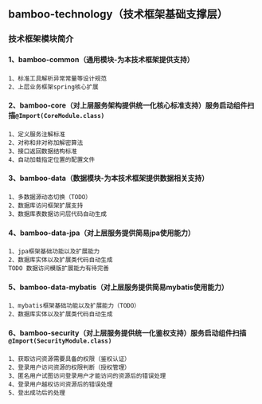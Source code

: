 ## bamboo-technology（技术框架基础支撑层）

### 技术框架模块简介
#### 1、bamboo-common（通用模块-为本技术框架提供支持）
    1、标准工具解析异常常量等设计规范
    2、上层业务框架spring核心扩展
#### 2、bamboo-core（对上层服务架构提供统一化核心标准支持）服务启动组件扫描`@Import(CoreModule.class)`
    1、定义服务注解标准
    2、对称和非对称加解密算法
    3、接口返回数据结构标准
    4、自动加载指定位置的配置文件
#### 3、bamboo-data（数据模块-为本技术框架提供数据相关支持）
    1、多数据源动态切换（TODO）
    2、数据库访问框架扩展支持
    3、数据库表数据访问层代码自动生成
#### 4、bamboo-data-jpa（对上层服务提供简易jpa使用能力）
    1、jpa框架基础功能以及扩展能力
    2、数据库实体以及扩展类代码自动生成
    TODO 数据访问模版扩展能力有待完善
#### 5、bamboo-data-mybatis（对上层服务提供简易mybatis使用能力）
    1、mybatis框架基础功能以及扩展能力（TODO）
    2、数据库实体以及扩展类代码自动生成
#### 6、bamboo-security（对上层服务提供统一化鉴权支持）服务启动组件扫描`@Import(SecurityModule.class)`
    1、获取访问资源需要具备的权限（鉴权认证）
    2、登录用户访问资源的权限判断（授权管理）
    3、匿名用户试图访问登录用户才能访问的资源后的错误处理
    4、登录用户越权访问资源后的错误处理
    5、登出成功后的处理

